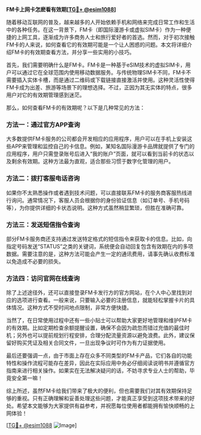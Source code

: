 **FM卡上网卡怎麽看有效期[[TG💪+ @esim1088](https://t.me/s/esim1088)]**

随着移动互联网的普及，越来越多的人开始依赖手机和网络来完成日常工作和生活中的各种任务。在这一背景下，FM卡（即国际漫游卡或虚拟SIM卡）作为一种便捷的上网工具，逐渐成为许多商务人士和旅行爱好者的首选。然而，对于初次接触FM卡的人来说，如何查看它的有效期可能是一个让人困惑的问题。本文将详细介绍FM卡的有效期查看方法，并分享一些实用的小技巧。

首先，我们需要明确什么是FM卡。FM卡是一种基于eSIM技术的虚拟SIM卡，用户可以通过它在全球范围内使用移动数据服务。与传统物理SIM卡不同，FM卡不需要插入实体卡槽，而是通过二维码或下载链接直接激活并使用。这种灵活性使得FM卡成为出差、旅游等场景下的理想选择。不过，正因为其无实体的特点，很多用户对它的有效期管理感到迷茫。

那么，如何查看FM卡的有效期呢？以下是几种常见的方法：

### 方法一：通过官方APP查询

大多数提供FM卡服务的公司都会开发相应的应用程序，用户可以在手机上安装这些APP来管理和监控自己的卡信息。例如，某知名国际漫游卡品牌就提供了专门的应用程序，用户只需登录账号后进入“我的账户”页面，就可以看到当前卡的状态以及剩余有效期。这种方法最为直观，适合那些习惯于数字化管理的用户。

### 方法二：拨打客服电话咨询

如果你不太熟悉操作或者遇到技术问题，可以直接联系FM卡的服务商客服热线进行询问。通常情况下，客服人员会根据你的身份验证信息（如订单号、手机号码等），为你提供详细的卡状态说明。这种方式虽然稍显繁琐，但胜在准确可靠。

### 方法三：发送短信指令查询

部分FM卡服务商还支持通过发送特定格式的短信指令来获取卡的信息。比如，向指定号码发送“STATUS”之类的关键词，系统便会自动回复包含有效期在内的多项数据。需要注意的是，这种方法可能会产生一定的通讯费用，请事先确认收费标准以免造成不必要的损失。

### 方法四：访问官网在线查询

除了上述途径外，还可以直接登录FM卡发行方的官方网站，在个人中心里找到对应的选项进行查看。一般来说，只要输入必要的注册信息，就能轻松掌握卡片的具体情况。这种方式不受时间地点限制，非常方便快捷。

当然了，在日常使用过程中还有一些小贴士可以帮助大家更好地管理和维护FM卡的有效期。比如定期检查余额提醒设置，确保不会因为疏忽而错过充值的最佳时机；另外也可以提前规划行程安排，合理分配流量资源以避免浪费。此外，建议保留好购买凭证及相关合同文件，一旦出现争议时可作为有力证据使用。

最后还要强调一点，由于市面上存在众多不同类型的FM卡产品，它们各自的功能特性和操作流程可能存在差异，因此在实际应用中务必仔细阅读说明书并遵循官方指南来进行相关操作。如果实在无法解决疑问的话，不妨寻求专业人士的帮助，毕竟安全第一嘛！

综上所述，虽然FM卡给我们带来了极大的便利，但也需要我们对其有效期保持足够的重视。只有正确理解和妥善处理这些问题，才能真正享受到这项技术带来的好处。希望本文能够为大家提供有益参考，并祝愿每位使用者都能拥有愉快顺畅的上网体验！

[[TG💪+ @esim1088](https://t.me/s/esim1088) ![Image](https://i.postimg.cc/4NQfJmqS/Snipaste-2025-05-13-00-14-12.png)]